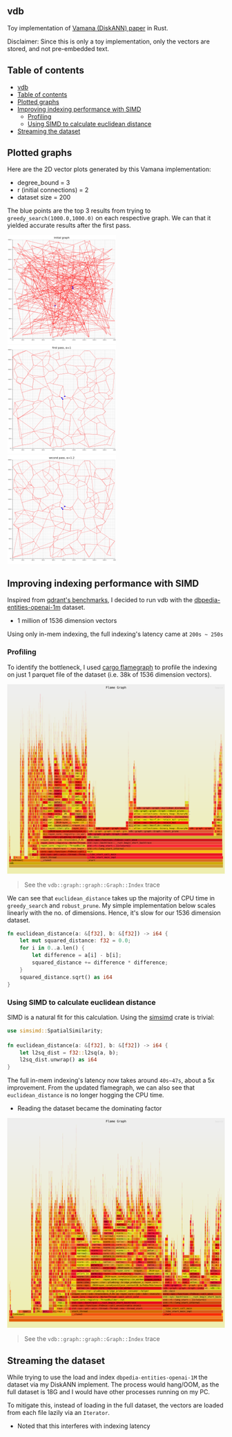
## vdb

Toy implementation of [Vamana (DiskANN) paper](https://proceedings.neurips.cc/paper/2019/file/09853c7fb1d3f8ee67a61b6bf4a7f8e6-Paper.pdf) in Rust.

Disclaimer: Since this is only a toy implementation, only the vectors are stored, and not pre-embedded text.

## Table of contents

- [vdb](#vdb)
- [Table of contents](#table-of-contents)
- [Plotted graphs](#plotted-graphs)
- [Improving indexing performance with SIMD](#improving-indexing-performance-with-simd)
  - [Profiling](#profiling)
  - [Using SIMD to calculate euclidean distance](#using-simd-to-calculate-euclidean-distance)
- [Streaming the dataset](#streaming-the-dataset)

## Plotted graphs

Here are the 2D vector plots generated by this Vamana implementation:

- degree_bound = 3
- r (initial connections) = 2
- dataset size = 200

The blue points are the top 3 results from trying to `greedy_search(1000.0,1000.0)` on each respective graph. We can that it yielded accurate results after the first pass.

<img src="static/graph-initial.png" alt="Initial Graph" width="50%">

<img src="static/graph-1.png" alt="First Pass, α=1" width="50%">

<img src="static/graph-2.png" alt="Second Pass, α=2" width="50%">

## Improving indexing performance with SIMD

Inspired from [qdrant's benchmarks](https://qdrant.tech/benchmarks/), I decided to run vdb with the [dbpedia-entities-openai-1m](https://huggingface.co/datasets/KShivendu/dbpedia-entities-openai-1M) dataset.

- 1 million of 1536 dimension vectors

Using only in-mem indexing, the full indexing's latency came at `200s ~ 250s`

### Profiling

To identify the bottleneck, I used [cargo flamegraph](https://github.com/flamegraph-rs/flamegraph) to profile the indexing on just 1 parquet file of the dataset (i.e. 38k of 1536 dimension vectors).

<img src="static/before_simd_euclidean_distance_flamegraph.svg" alt="flamegraph" width="100%">

> See the `vdb::graph::graph::Graph::Index` trace

We can see that `euclidean_distance` takes up the majority of CPU time in `greedy_search` and `robust_prune`.
My simple implementation below scales linearly with the no. of dimensions. Hence, it's slow for our 1536 dimension dataset.

```rust
fn euclidean_distance(a: &[f32], b: &[f32]) -> i64 {
    let mut squared_distance: f32 = 0.0;
    for i in 0..a.len() {
        let difference = a[i] - b[i];
        squared_distance += difference * difference;
    }
    squared_distance.sqrt() as i64
}
```

### Using SIMD to calculate euclidean distance

SIMD is a natural fit for this calculation. Using the [simsimd](https://docs.rs/simsimd/latest/simsimd/index.html) crate is trivial:

```rust
use simsimd::SpatialSimilarity;

fn euclidean_distance(a: &[f32], b: &[f32]) -> i64 {
    let l2sq_dist = f32::l2sq(a, b); 
    l2sq_dist.unwrap() as i64
}
```

The full in-mem indexing's latency now takes around `40s~47s`, about a 5x improvement. From the updated flamegraph, we can also see that `euclidean_distance` is no longer hogging the CPU time.

- Reading the dataset became the dominating factor

<img src="static/after_simd_flamegraph.svg" alt="flamegraph" width="100%">

> See the `vdb::graph::graph::Graph::Index` trace

## Streaming the dataset

While trying to use the load and index `dbpedia-entities-openai-1M` the dataset via my DiskANN implement. The process would hang/OOM, as the full dataset is 18G and I would have other processes running on my PC. 

To mitigate this, instead of loading in the full dataset, the vectors are loaded from each file lazily via an `Iterator`.

- Noted that this interferes with indexing latency